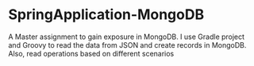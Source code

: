 # SpringApplication-MongoDB
A Master assignment to gain exposure in MongoDB. I use Gradle project and Groovy to read the data from JSON and create records in MongoDB. Also, read operations based on different scenarios
